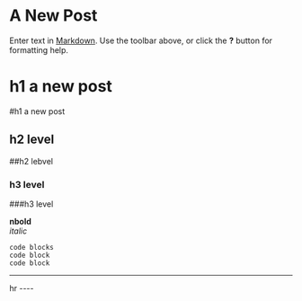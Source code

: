 # A New Post

Enter text in [Markdown](http://daringfireball.net/projects/markdown/). Use the toolbar above, or click the **?** button for formatting help.

# h1 a new post
#h1 a new post

## h2 level
##h2 lebvel

### h3 level
###h3 level

**nbold**  
_italic_

    code blocks
    code block
    code block
    
- - - - - - 

hr ----


